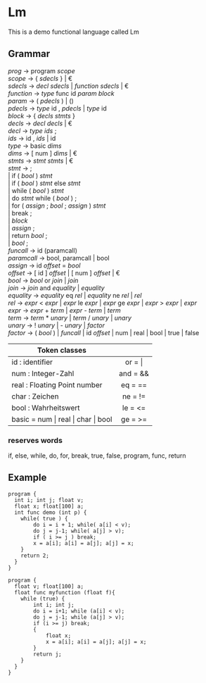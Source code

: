 # Lm

This is a demo functional language called Lm

## Grammar

_prog_      -> program _scope_\
_scope_     -> { _sdecls_ } | € \
_sdecls_    -> _decl_ _sdecls_ | _function_ _sdecls_ | € \
_function_  -> _type_ func id _param_ _block_ \
_param_     -> ( _pdecls_ ) | () \
_pdecls_    -> _type_ id , _pdecls_ | _type_ id \
_block_   -> { _decls_ _stmts_ } \
_decls_   -> _decl_ _decls_ | € \
_decl_    -> _type_ _ids_ ; \
_ids_     -> id , _ids_ | id \
_type_    -> basic _dims_ \
_dims_    -> [ num ] _dims_ | € \
_stmts_   -> _stmt_ _stmts_ | € \
_stmt_    -> ; \
         | if ( _bool_ ) _stmt_ \
         | if ( _bool_ ) _stmt_ else _stmt_ \
         | while ( _bool_ ) _stmt_ \
         | do _stmt_ while ( _bool_ ) ; \
         | for ( _assign_ ; _bool_ ; _assign_ ) _stmt_ \
         | break ; \
         | _block_ \
         | _assign_ ; \
         | return _bool_ ; \
         | _bool_ ; \
_funcall_   -> id (paramcall) \
_paramcall_ -> bool, paramcall | bool \
_assign_   -> id _offset_ = _bool_ \
_offset_   -> [ id ] _offset_ | [ num ] _offset_ | € \
_bool_     -> _bool_ or _join_ | _join_ \
_join_     -> _join_ and _equality_ | _equality_ \
_equality_ -> _equality_ eq _rel_ | _equality_ ne _rel_ | _rel_ \
_rel_      -> _expr_ < _expr_ | _expr_ le _expr_ | _expr_ ge _expr_ | _expr_ > _expr_ | _expr_ \
_expr_     -> _expr_ + _term_ | _expr_ - _term_ | _term_ \
_term_     -> _term_ * _unary_ | _term_ / _unary_ | _unary_ \
_unary_    -> ! _unary_ | - _unary_ | _factor_ \
_factor_   -> ( _bool_ ) | _funcall_ | id _offset_ | num | real | bool | true | false


| Token classes                       |           |
|-------------------------------------|:---------:|
|id   : identifier                    | or  = \|  |
|num  : Integer-Zahl                  | and = &&  |
|real : Floating Point number         | eq  = ==  |
|char : Zeichen                       | ne  = !=  |
|bool : Wahrheitswert                 | le  = \<= |
|basic = num \| real \| char \| bool  | ge  = >=  |

### reserves words
if, else, while, do, for, break, true, false, program, func, return  

## Example
```
program {
  int i; int j; float v;
  float x; float[100] a;
  int func demo (int p) {
    while( true ) {
        do i = i + 1; while( a[i] < v);
        do j = j-1; while( a[j] > v);
        if ( i >= j ) break;
        x = a[i]; a[i] = a[j]; a[j] = x;
    }
    return 2;
  }
}
```

```
program {
  float v; float[100] a;
  float func myfunction (float f){
    while (true) {
        int i; int j;
        do i = i+1; while (a[i] < v);
        do j = j-1; while (a[j] > v);
        if (i >= j) break;
        {
            float x;
            x = a[i]; a[i] = a[j]; a[j] = x;
        }
        return j;
    }
  }
}
```

